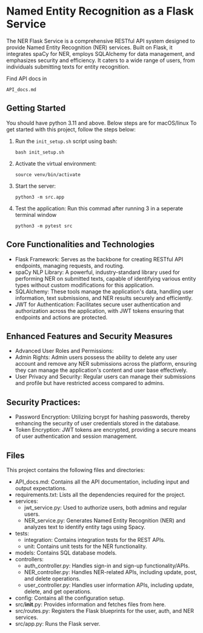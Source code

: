 # Named Entity Recognition as a Flask Service

The NER Flask Service is a comprehensive RESTful API system designed to provide Named Entity Recognition (NER) services. Built on Flask, it integrates spaCy for NER, employs SQLAlchemy for data management, and emphasizes security and efficiency. It caters to a wide range of users, from individuals submitting texts for entity recognition.

Find API docs in 

``API_docs.md``

## Getting Started

You should have python 3.11 and above. Below steps are for macOS/linux
To get started with this project, follow the steps below:

1. Run the `init_setup.sh` script using bash:

   ```
   bash init_setup.sh
   ```
2. Activate the virtual environment:

   ```
   source venv/bin/activate
   ```
3. Start the server:

   ```
   python3 -m src.app
   ```
4. Test the application:
   Run this commad after running 3 in a seperate terminal window

   ```
   python3 -m pytest src
   ```

## Core Functionalities and Technologies

- Flask Framework: Serves as the backbone for creating RESTful API endpoints, managing requests, and routing.
- spaCy NLP Library: A powerful, industry-standard library used for performing NER on submitted texts, capable of identifying various entity types without custom modifications for this application.
- SQLAlchemy: These tools manage the application's data, handling user information, text submissions, and NER results securely and efficiently.
- JWT for Authentication: Facilitates secure user authentication and authorization across the application, with JWT tokens ensuring that endpoints and actions are protected.

## Enhanced Features and Security Measures

- Advanced User Roles and Permissions:
- Admin Rights: Admin users possess the ability to delete any user account and remove any NER submissions across the platform, ensuring they can manage the application's content and user base effectively.
- User Privacy and Security: Regular users can manage their submissions and profile but have restricted access compared to admins.

## Security Practices:

- Password Encryption: Utilizing bcrypt for hashing passwords, thereby enhancing the security of user credentials stored in the database.
- Token Encryption: JWT tokens are encrypted, providing a secure means of user authentication and session management.

## Files

This project contains the following files and directories:

- API_docs.md: Contains all the API documentation, including input and output expectations.
- requirements.txt: Lists all the dependencies required for the project.
- services:
  - jwt_service.py: Used to authorize users, both admins and regular users.
  - NER_service.py: Generates Named Entity Recognition (NER) and analyzes text to identify entity tags using Spacy.
- tests:
  - integration: Contains integration tests for the REST APIs.
  - unit: Contains unit tests for the NER functionality.
- models: Contains SQL database models.
- controllers:
  - auth_controller.py: Handles sign-in and sign-up functionality/APIs.
  - NER_controller.py: Handles NER-related APIs, including update, post, and delete operations.
  - user_controller.py: Handles user information APIs, including update, delete, and get operations.
- config: Contains all the configuration setup.
- src/__init__.py: Provides information and fetches files from here.
- src/routes.py: Registers the Flask blueprints for the user, auth, and NER services.
- src/app.py: Runs the Flask server.
